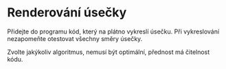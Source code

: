 # Renderování úsečky

Přidejte do programu kód, který na plátno vykreslí úsečku. Při vykreslování nezapomeňte otestovat všechny směry úsečky.

Zvolte jakýkoliv algoritmus, nemusí být optimální, přednost má čitelnost kódu.
